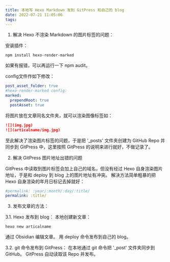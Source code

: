 ```yaml
---
title: 本地写 Hexo Markdown 发到 GitPress 和自己的 blog
date: 2022-07-21 11:05:06
tags:
---
```


1. 解决 Hexo 不渲染 Markdown 的图片标签的问题：

安装插件：
```
npm install hexo-render-marked
```
如果有报错，可以再运行一下 npm audit。

config文件作如下修改：
```yml
post_asset_folder: true
#hexo-render-marked config:
marked:
  prependRoot: true
  postAsset: true
```

将图片放在文章同名文件夹，就可以渲染图像标签如：

```markdown
![](img.jpg)
![](articalname/img.jpg)
```

至此解决了渲染图片标签的问题，于是把 '\_posts' 文件夹创建为 GitHub Repo 并同步到 GitPress 中，这里按照 GitPress 的说明来进行就好，不做记录了。

2. 解决 GitPress 图片地址出错的问题

GitPress 中读取到图片标签会加上自己的域名，但没有经过 Hexo 自身渲染图片地址，于是和 deploy 到 blog 上的图片地址有冲突。
解决方法简单粗暴的把 Hexo 自身渲染的年月日标记去掉就好：
```yml
#permalink: :year/:month/:day/:title/
permalink: :title/
```

3. 发布文章的方法：

3\.1\. Hexo 发布到 blog：
本地创建新文章：
```
hexo new articalname
```
通过 Obsidian 编辑文章。
用 deploy 命令发布到自己的 blog。

3\.2\. git 命令发布到 GitPress：
在本地通过 git 命令把 '\_post' 文件夹同步到 GitHub。
GitPress 自动读取该 Repo 并发布。